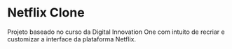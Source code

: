 # Netflix Clone
Projeto baseado no curso da Digital Innovation One com intuito de recriar e customizar a interface da plataforma Netflix.
